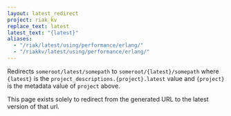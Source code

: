 ```yaml
---
layout: latest_redirect
project: riak_kv
replace_text: latest
latest_text: "{latest}"
aliases:
  - "/riak/latest/using/performance/erlang/"
  - "/riakkv/latest/using/performance/erlang/"
---
```


Redirects `someroot/latest/somepath` to `someroot/{latest}/somepath` 
where `{latest}` is the `project_descriptions.{project}.latest` value
and `{project}` is the metadata value of `project` above.

This page exists solely to redirect from the generated URL to the latest version of
that url.


